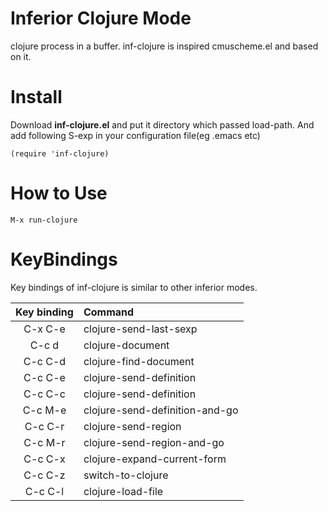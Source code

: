 Inferior Clojure Mode
====================

clojure process in a buffer.
inf-clojure is inspired cmuscheme.el and based on it.

Install
=======
Download **inf-clojure.el** and put it directory which passed load-path.
And add following S-exp in your configuration file(eg .emacs etc)

    (require 'inf-clojure)

How to Use
==========

    M-x run-clojure


KeyBindings
============
Key bindings of inf-clojure is similar to other inferior modes.

| Key binding | Command                          |
|:-----------:|:---------------------------------|
|  C-x C-e    |  clojure-send-last-sexp          |
|  C-c d      |  clojure-document                |
|  C-c C-d    |  clojure-find-document           |
|  C-c C-e    |  clojure-send-definition         |
|  C-c C-c    |  clojure-send-definition         |
|  C-c M-e    |  clojure-send-definition-and-go  |
|  C-c C-r    |  clojure-send-region             |
|  C-c M-r    |  clojure-send-region-and-go      |
|  C-c C-x    |  clojure-expand-current-form     |
|  C-c C-z    |  switch-to-clojure               |
|  C-c C-l    |  clojure-load-file               |
